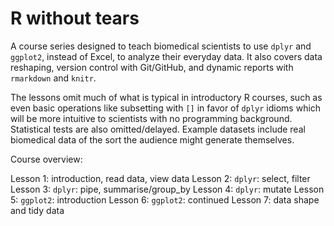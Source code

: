 # R without tears 

A course series designed to teach biomedical scientists to use `dplyr` and `ggplot2`, instead of Excel, to analyze their everyday data. It also covers data reshaping, version control with Git/GitHub, and dynamic reports with `rmarkdown` and `knitr`. 

The lessons omit much of what is typical in introductory R courses, such as even basic operations like subsetting with `[]` in favor of `dplyr` idioms which will be more intuitive to scientists with no programming background. Statistical tests are also omitted/delayed. Example datasets include real biomedical data of the sort the audience might generate themselves.    

Course overview: 

Lesson 1:   introduction, read data, view data
Lesson 2:   `dplyr`: select, filter
Lesson 3:   `dplyr`: pipe, summarise/group_by
Lesson 4:   `dplyr`: mutate 
Lesson 5:   `ggplot2`: introduction
Lesson 6:   `ggplot2`: continued
Lesson 7:   data shape and tidy data